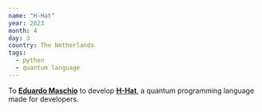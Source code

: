 ```yaml
---
name: "H-Hat"
year: 2023
month: 4
day: 3
country: The Netherlands
tags:
  - python
  - quantum language
---
```


To **[Eduardo Maschio](https://www.linkedin.com/in/eduardomaschio)** to develop **[H-Hat](https://github.com/hhat-lang/hhat_lang)**, a quantum programming language made for developers.
